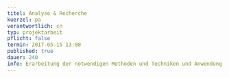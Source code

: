 ```yaml
---
titel: Analyse & Recherche
kuerzel: pa
verantwortlich: cn
typ: projektarbeit
pflicht: false
termin: 2017-05-15 13:00
published: true
dauer: 240
info: Erarbeitung der notwendigen Methoden und Techniken und Anwendung auf den Projektgegenstand.
---
```




